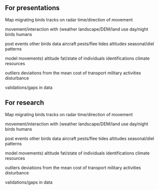 ## For presentations

Map migrating birds
tracks on radar
time/direction of movement

movement/interaction with (weather
landscape/DEM/land use
day/night
birds
humans

post events
other birds data
aircraft
pests/flee
tides
altitudes
seasonal/diel patterns

model movements)
altitude
fat/state of individuals
identifications
climate
resources

outliers
deviations from the mean
cost of transport
military activities
disturbance

validations/gaps in data 

## For research

Map migrating birds
tracks on radar
time/direction of movement

movement/interaction with (weather
landscape/DEM/land use
day/night
birds
humans

post events
other birds data
aircraft
pests/flee
tides
altitudes
seasonal/diel patterns

model movements)
altitude
fat/state of individuals
identifications
climate
resources

outliers
deviations from the mean
cost of transport
military activities
disturbance

validations/gaps in data 
